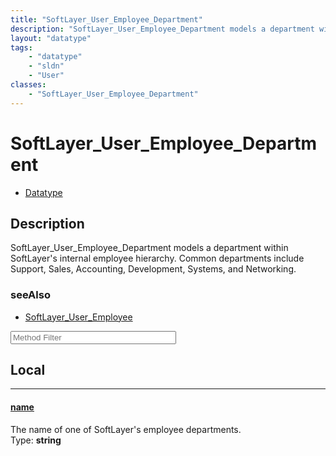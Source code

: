 ```yaml
---
title: "SoftLayer_User_Employee_Department"
description: "SoftLayer_User_Employee_Department models a department within SoftLayer's internal employee hierarchy. Common department... "
layout: "datatype"
tags:
    - "datatype"
    - "sldn"
    - "User"
classes:
    - "SoftLayer_User_Employee_Department"
---
```


# SoftLayer_User_Employee_Department
<div id='service-datatype'>
    <ul id='sldn-reference-tabs'>
        <li id='datatype'> <a href='/reference/datatypes/SoftLayer_User_Employee_Department' >Datatype</a></li>
    </ul>
</div>

## Description 
SoftLayer_User_Employee_Department models a department within SoftLayer's internal employee hierarchy. Common departments include Support, Sales, Accounting, Development, Systems, and Networking. 



### seeAlso

* [SoftLayer_User_Employee](/reference/datatypes/SoftLayer_User_Employee )




<!-- Service Filer BEGIN -->
<div class="view-filters">
        <div class="clearfix">
            <div class="search-input-box">
                <input placeholder="Method Filter" onkeyup="titleSearch(inputId='prop-input', divId='properties', elementClass='prop-row')" 
                    type="text" id="prop-input" value="" size="30" maxlength="128" class="form-text">
            </div>
        </div>
</div>
<!-- Service Filer END -->

<div id="properties" class="content">
<div id="localProperties" class="prop-content" >

## Local
-----
[name]: #name
#### [name]
The name of one of SoftLayer's employee departments.  
<span class="type-label">Type: </span>**string**

</div>
<!-- LOCAL PROPERTY END -->

</div>


